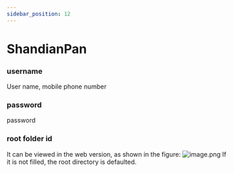 ```yaml
---
sidebar_position: 12
---
```


# ShandianPan

### username

User name, mobile phone number

### password

password

### root folder id

It can be viewed in the web version, as shown in the figure:
![image.png](https://store.heytapimage.com/cdo-portal/feedback/202201/01/7c776ac26f9758658ffba71f02716905.png)
If it is not filled, the root directory is defaulted.
